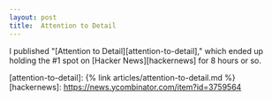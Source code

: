 ```yaml
---
layout: post
title:  Attention to Detail
---
```


I published "[Attention to Detail][attention-to-detail]," which ended up holding the #1 spot on [Hacker News][hackernews] for 8 hours or so.

[attention-to-detail]: {% link articles/attention-to-detail.md %}
[hackernews]: https://news.ycombinator.com/item?id=3759564